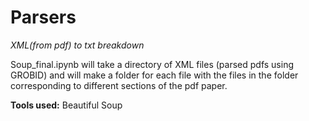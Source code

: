 # Parsers
*XML(from pdf) to txt breakdown*

Soup_final.ipynb will take a directory of XML files (parsed pdfs using GROBID) and will make a folder for each file with the files in the folder corresponding to different sections of the pdf paper.

**Tools used:** Beautiful Soup 
